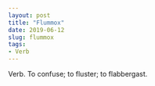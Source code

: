 ```yaml
---
layout: post
title: "Flummox"
date: 2019-06-12
slug: flummox
tags:
- Verb
---
```


Verb. To confuse; to fluster; to flabbergast.
